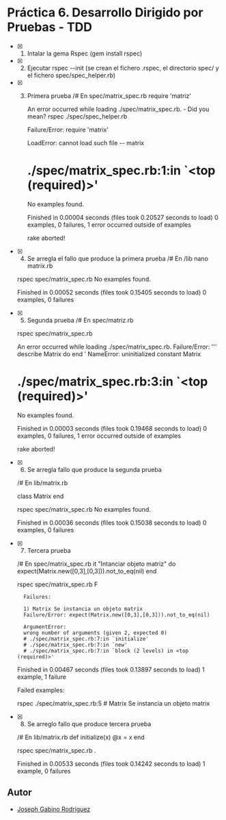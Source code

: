 # Práctica 6. Desarrollo Dirigido por Pruebas - TDD

- [x] 1. Intalar la gema Rspec (gem install rspec)

- [x] 2. Ejecutar rspec --init (se crean el fichero .rspec, el directorio spec/ y el fichero spec/spec\_helper.rb)

- [x] 3. Primera prueba
	/# En spec/matrix_spec.rb
	require 'matriz'

        An error occurred while loading ./spec/matrix_spec.rb. - Did you mean?
                    rspec ./spec/spec_helper.rb

        Failure/Error: require 'matrix'

        LoadError:
        cannot load such file -- matrix
        # ./spec/matrix_spec.rb:1:in `<top (required)>'
        No examples found.

        Finished in 0.00004 seconds (files took 0.20527 seconds to load)
        0 examples, 0 failures, 1 error occurred outside of examples

        rake aborted!


- [X] 4. Se arregla el fallo que produce la primera prueba
	/# En /lib
	nano matrix.rb

	rspec spec/matrix_spec.rb
	No examples found.


	Finished in 0.00052 seconds (files took 0.15405 seconds to load)
	0 examples, 0 failures


- [X] 5. Segunda prueba
	/# En spec/matriz.rb
	
	rspec spec/matrix_spec.rb

	An error occurred while loading ./spec/matrix_spec.rb.
	Failure/Error:
	'''
        describe Matrix do
        end
	'
	NameError:
	uninitialized constant Matrix
	# ./spec/matrix_spec.rb:3:in `<top (required)>'
	No examples found.


	Finished in 0.00003 seconds (files took 0.19468 seconds to load)
	0 examples, 0 failures, 1 error occurred outside of examples

	rake aborted!


- [X] 6. Se arregla fallo que produce la segunda prueba

	/# En lib/matrix.rb

	class Matrix
	end

	rspec spec/matrix_spec.rb
	No examples found.


	Finished in 0.00036 seconds (files took 0.15038 seconds to load)
	0 examples, 0 failures


- [X] 7. Tercera prueba

	/# En spec/matrix_spec.rb
	it "Intanciar objeto matriz" do
	  expect(Matrix.new([0,3],[0,3])).not_to_eq(nil) 
	end

	rspec spec/matrix_spec.rb
        F

        Failures:

        1) Matrix Se instancia un objeto matrix
        Failure/Error: expect(Matrix.new([0,3],[0,3])).not_to_eq(nil)
     
        ArgumentError:
        wrong number of arguments (given 2, expected 0)
        # ./spec/matrix_spec.rb:7:in `initialize'
        # ./spec/matrix_spec.rb:7:in `new'
        # ./spec/matrix_spec.rb:7:in `block (2 levels) in <top (required)>'

	Finished in 0.00467 seconds (files took 0.13897 seconds to load)
	1 example, 1 failure

	Failed examples:

	rspec ./spec/matrix_spec.rb:5 # Matrix Se instancia un objeto matrix


- [X] 8. Se arreglo fallo que produce tercera prueba

	/# En lib/matrix.rb
	def initialize(x)
	  @x = x
	end

	rspec spec/matrix_spec.rb
	.

	Finished in 0.00533 seconds (files took 0.14242 seconds to load)
	1 example, 0 failures


## Autor
* [Joseph Gabino Rodríguez](https://github.com/alu0101329161)
